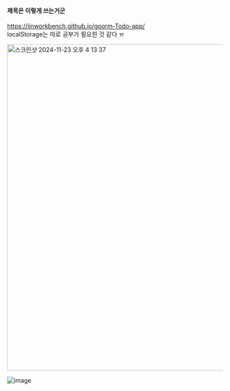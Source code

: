 #### 제목은 이렇게 쓰는거군
https://jinworkbench.github.io/goorm-Todo-app/ <br>
localStorage는 따로 공부가 필요한 것 같다 ㅠ <br>

<img width="760" alt="스크린샷 2024-11-23 오후 4 13 37" src="https://github.com/user-attachments/assets/9c149297-0b16-43c4-8e65-638a332d7dc0">

![image](https://github.com/user-attachments/assets/700d3a39-6ac7-4087-912a-96724d6f188e)
